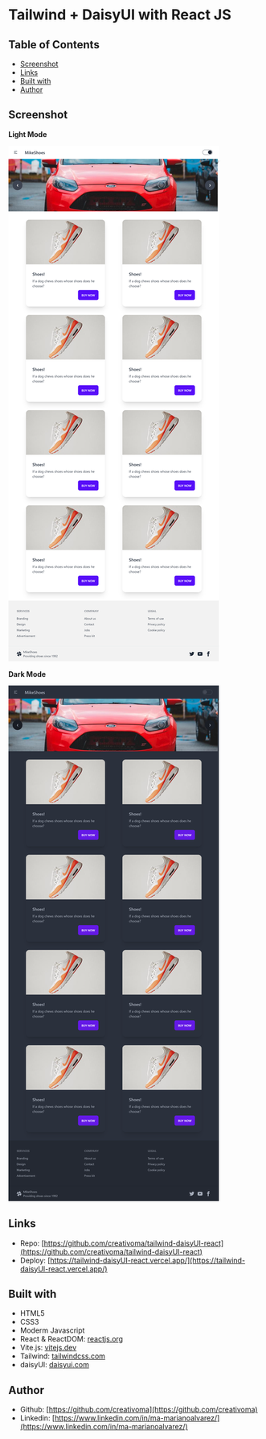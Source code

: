 # Tailwind + DaisyUI with React JS

## Table of Contents

  - [Screenshot](#screenshot)
  - [Links](#links)
  - [Built with](#built-with)
  - [Author](#author)

## Screenshot

**Light Mode**

![](./src/screenshot/light.png)

**Dark Mode**

![](./src/screenshot/dark.png)

## Links

- Repo: [https://github.com/creativoma/tailwind-daisyUI-react](https://github.com/creativoma/tailwind-daisyUI-react)
- Deploy: [https://tailwind-daisyUI-react.vercel.app/](https://tailwind-daisyUI-react.vercel.app/)

## Built with

- HTML5
- CSS3 
- Moderm Javascript
- React & ReactDOM: [reactjs.org](https://reactjs.org/)
- Vite.js: [vitejs.dev](https://vitejs.dev/)
- Tailwind: [tailwindcss.com](https://tailwindcss.com/)
- daisyUI: [daisyui.com](https://daisyui.com/)

## Author

- Github: [https://github.com/creativoma](https://github.com/creativoma)
- Linkedin: [https://www.linkedin.com/in/ma-marianoalvarez/](https://www.linkedin.com/in/ma-marianoalvarez/)
